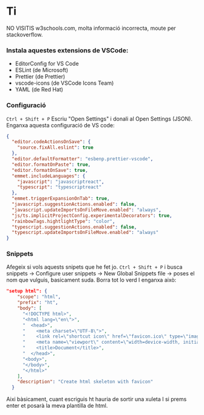 # Ti

NO VISITIS w3schools.com, molta informació incorrecta, moute per stackoverflow.

### Instala aquestes extensions de VSCode:

- EditorConfig for VS Code
- ESLint (de Microsoft)
- Prettier (de Prettier)
- vscode-icons (de VSCode Icons Team)
- YAML (de Red Hat)

### Configuració

`Ctrl + Shift + P` Escriu "Open Settings" i donali al Open Settings (JSON).
Enganxa aquesta configuració de VS code:

```JSON
{
  "editor.codeActionsOnSave": {
    "source.fixAll.eslint": true
  },
  "editor.defaultFormatter": "esbenp.prettier-vscode",
  "editor.formatOnPaste": true,
  "editor.formatOnSave": true,
  "emmet.includeLanguages": {
    "javascript": "javascriptreact",
    "typescript": "typescriptreact"
  },
  "emmet.triggerExpansionOnTab": true,
  "javascript.suggestionActions.enabled": false,
  "javascript.updateImportsOnFileMove.enabled": "always",
  "js/ts.implicitProjectConfig.experimentalDecorators": true,
  "rainbowTags.hightlightType": "color",
  "typescript.suggestionActions.enabled": false,
  "typescript.updateImportsOnFileMove.enabled": "always"
}

```

### Snippets

Afegeix si vols aquests snipets que he fet jo.
`Ctrl + Shift + P` i busca snippets -> Configure user snippets -> New Global Snippets file -> poses el nom que vulguis, basicament suda.
Borra tot lo verd I enganxa això:

```JSON
"setup html": {
    "scope": "html",
    "prefix": "ht",
    "body": [
      "<!DOCTYPE html>",
      "<html lang=\"en\">",
      "  <head>",
      "    <meta charset=\"UTF-8\">",
      "    <link rel=\"shortcut icon\" href=\"favicon.ico\" type=\"image/x-icon\">",
      "    <meta name=\"viewport\" content=\"width=device-width, initial-scale=1.0\">",
      "    <title>Document</title>",
      "  </head>",
      "<body>",
      "</body>",
      "</html>"
    ],
    "description": "Create html skeleton with favicon"
  }

```

Aixi bàsicament, cuant escriguis ht hauria de sortir una xuleta I si prems enter et posarà la meva plantilla de html.
